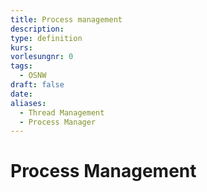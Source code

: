 ```yaml
---
title: Process management
description: 
type: definition
kurs: 
vorlesungnr: 0
tags:
  - OSNW
draft: false
date: 
aliases:
  - Thread Management
  - Process Manager
---
```

# Process Management
